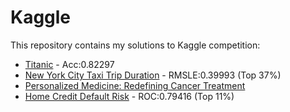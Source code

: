 # Kaggle

This repository contains my solutions to Kaggle competition:
* [Titanic](https://www.kaggle.com/c/titanic) - Acc:0.82297
* [New York City Taxi Trip Duration](https://www.kaggle.com/c/nyc-taxi-trip-duration) - RMSLE:0.39993 (Top 37%)
* [Personalized Medicine: Redefining Cancer Treatment](https://www.kaggle.com/c/msk-redefining-cancer-treatment)
* [Home Credit Default Risk](https://www.kaggle.com/c/home-credit-default-risk) - ROC:0.79416 (Top 11%)
